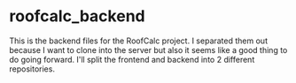 # roofcalc_backend
This is the backend files for the RoofCalc project. I separated them out because I want to clone into the server but also it seems like a good thing to do going forward. I'll split the frontend and backend into 2 different repositories.
